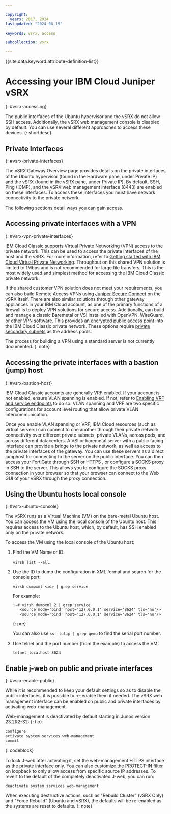 ```yaml
---

copyright:
  years: 2017, 2024
lastupdated: "2024-08-19"

keywords: vsrx, access

subcollection: vsrx

---
```


{{site.data.keyword.attribute-definition-list}}

# Accessing your IBM Cloud Juniper vSRX
{: #vsrx-accessing}

The public interfaces of the Ubuntu hypervisor and the vSRX do not allow SSH access. Additionally, the vSRX web management console is disabled by default. You can use several different approaches to access these devices.
{: shortdesc}

## Private Interfaces
{: #vsrx-private-interfaces}

The vSRX Gateway Overview page provides details on the private interfaces of the Ubuntu hypervisor (found in the Hardware pane, under Private IP) and the vSRX (found in the vSRX pane, under Private IP). By default, SSH, Ping (ICMP), and the vSRX web management interface (8443) are enabled on these interfaces. To access these interfaces you must have network connectivity to the private network. 

The following sections detail ways you can gain access.

## Accessing private interfaces with a VPN
{: #vsrx-vpn-private-interfaces}

IBM Cloud Classic supports Virtual Private Networking (VPN) access to the private network. This can be used to access the private interfaces of the host and the vSRX. For more information, refer to [Getting started with IBM Cloud Virtual Private Networking](/docs/iaas-vpn?topic=iaas-vpn-getting-started). Throughput on this shared VPN solution is limited to 1Mbps and is not recommended for large file transfers. This is the most widely used and simplest method for accessing the IBM Cloud Classic private network.

If the shared customer VPN solution does not meet your requirements, you can also build Remote Access VPNs using [Juniper Secure Connect](https://cloud.ibm.com/media/docs/downloads/vSRX/IBM-Cloud-Secure-Connect.pdf) on the vSRX itself. There are also similar solutions through other gateway appliances in your IBM Cloud account, as one of the primary functions of a firewall is to deploy VPN solutions for secure access. Additionally, can build and manage a classic Baremetal or VSI installed with OpenVPN, WireGuard, or other VPN software. This provides an encrypted public access point into the IBM Cloud Classic private network. These options require [private secondary subnets](/docs/subnets?topic=subnets-about-subnets-and-ips#static-subnets) as the address pools. 

The process for building a VPN using a standard server is not currently documented.
{: note}

## Accessing the private interfaces with a bastion (jump) host
{: #vsrx-bastion-host}

IBM Cloud Classic accounts are generally VRF enabled. If your account is not enabled, ensure VLAN spanning is enabled. If not, refer to [Enabling VRF and service endpoints](/docs/account?topic=account-vrf-service-endpoint&interface=ui) to do so. VLAN spanning and VRF are two specific configurations for account level routing that allow private VLAN intercommunication.

Once you enable VLAN spanning or VRF, IBM Cloud resources (such as virtual servers) can connect to one another through their private network connectivity over different private subnets, private VLANs, across pods, and across different datacenters. A VSI or baremetal server with a public facing interface can provide a bridge to the private network, as well as access to the private interfaces of the gateway. You can use these servers as a direct jumphost for connecting to the server on the public interface. You can then access your FortiGate through SSH or HTTPS , or configure a SOCKS proxy in SSH to the server. This allows you to configure the SOCKS proxy connection in your browser so that your browser can connect to the Web GUI of your vSRX through the proxy connection.

## Using the Ubuntu hosts local console
{: #vsrx-ubuntu-console}

The vSRX runs as a Virtual Machine (VM) on the bare-metal Ubuntu host. You can access the VM using the local console of the Ubuntu host. This requires access to the Ubuntu host, which, by default, has SSH enabled only on the private network. 

To access the VM using the local console of the Ubuntu host:

1) Find the VM Name or ID: 

   `virsh list --all`.
   
1) Use the ID to dump the configuration in XML format and search for the console port: 

   `virsh dumpxml <id> | grep service`

   For example:

   ```
   :~# virsh dumpxml 2 | grep service
      <source mode='bind' host='127.0.0.1' service='8624' tls='no'/>
      <source mode='bind' host='127.0.0.1' service='8624' tls='no'/>  
   ```
   {: pre}
   
   You can also use `ss -tulip | grep qemu` to find the serial port number.
  
1) Use telnet and the port number (from the example) to access the VM:

   `telnet localhost 8624`
  
## Enable j-web on public and private interfaces
{: #vsrx-enable-public}

While it is recommended to keep your default settings so as to disable the public interfaces, it is possible to re-enable them if needed. The vSRX web management interface can be enabled on public and private interfaces by activating web-management. 

Web-management is deactivated by default starting in Junos version 23.2R2-S2:
{: tip}

```sh
configure
activate system services web-management
commit
```
{: codeblock}

To lock J-web after activating it, set the web-management HTTPS interface as the private interface only. You can also customize the PROTECT-IN filter on loopback to only allow access from specific source IP addresses. To revert to the default of the completely deactivated J-web, you can run: 

`deactivate system services web-management`

When executing destructive actions, such as "Rebuild Cluster" (vSRX Only) and "Force Rebuild" (Ubuntu and vSRX), the defaults will be re-enabled as the systems are reset to defaults.
{: note}
